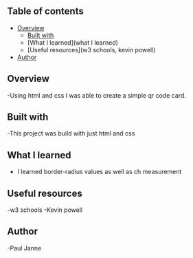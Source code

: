 ## Table of contents

- [Overview](#overview)
  - [Built with](#built-with)
  - [What I learned](what I learned)
  - [Useful resources](w3 schools, kevin powell)
- [Author](Paul)



## Overview

-Using html and css I was able to create a simple qr code card.

## Built with

-This project was build with just html and css

## What I learned 

- I learned border-radius values as well as ch measurement

## Useful resources

-w3 schools
-Kevin powell

## Author

-Paul Janne